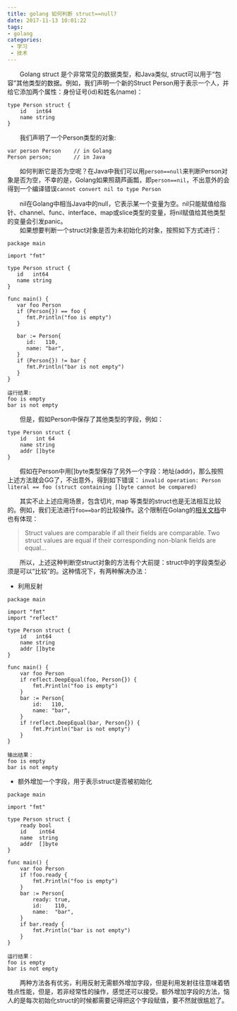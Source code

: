 ```yaml
---
title: golang 如何判断 struct==null?
date: 2017-11-13 10:01:22
tags:
- golang
categories:
 - 学习
 - 技术
---
```


&emsp;&emsp;Golang struct 是个非常常见的数据类型，和Java类似, struct可以用于“包容”其他类型的数据。例如，我们声明一个新的Struct Person用于表示一个人，并给它添加两个属性：身份证号(id)和姓名(name)：

<!-- more -->

```golang
type Person struct {
    id   int64
    name string
}
```
&emsp;&emsp;我们声明了一个Person类型的对象:
```golang
var person Person    // in Golang
Person person;       // in Java
```
&emsp;&emsp;如何判断它是否为空呢？在Java中我们可以用`person==null`来判断Person对象是否为空，不幸的是，Golang如果照葫芦画瓢，即`person==nil`，不出意外的会得到一个编译错误`cannot convert nil to type Person`

&emsp;&emsp;nil在Golang中相当Java中的null，它表示某一个变量为空。nil只能赋值给指针、channel、func、interface、map或slice类型的变量，将nil赋值给其他类型的变量会引发panic。  
&emsp;&emsp;如果想要判断一个struct对象是否为未初始化的对象，按照如下方式进行：

```golang
package main

import "fmt"

type Person struct {
   id   int64
   name string
}

func main() {
   var foo Person
   if (Person{}) == foo {
      fmt.Println("foo is empty")
   }

   bar := Person{
      id:   110,
      name: "bar",
   }
   if (Person{}) != bar {
      fmt.Println("bar is not empty")
   }
}  

运行结果:
foo is empty
bar is not empty
```
&emsp;&emsp;但是，假如Person中保存了其他类型的字段，例如：
```golang
type Person struct {
    id   int 64
    name string
    addr []byte
}
```
&emsp;&emsp;假如在Person中用[]byte类型保存了另外一个字段：地址(addr)，那么按照上述方法就会GG了，不出意外，得到如下错误：
`invalid operation: Person literal == foo (struct containing []byte cannot be compared)`

&emsp;&emsp;其实不止上述应用场景，包含切片, map 等类型的struct也是无法相互比较的。例如，我们无法进行`foo==bar`的比较操作。这个限制在Golang的[相关文档][1]中也有体现：
> Struct values are comparable if all their fields are comparable. Two struct values are equal if their corresponding non-blank fields are equal...

&emsp;&emsp;所以，上述这种判断空struct对象的方法有个大前提：struct中的字段类型必须是可以“比较”的。这种情况下，有两种解决办法：

* 利用反射
```golang
package main

import "fmt"
import "reflect"

type Person struct {
    id   int64
    name string
    addr []byte
}

func main() {
    var foo Person
    if reflect.DeepEqual(foo, Person{}) {
        fmt.Println("foo is empty")
    }
    bar := Person{
        id:   110,
        name: "bar",
    }
    if !reflect.DeepEqual(bar, Person{}) {
        fmt.Println("bar is not empty")
    }
}

输出结果：
foo is empty
bar is not empty
```
* 额外增加一个字段，用于表示struct是否被初始化
```golang
package main

import "fmt"

type Person struct {
    ready bool
    id    int64
    name  string
    addr  []byte
}

func main() {
    var foo Person
    if !foo.ready {
        fmt.Println("foo is empty")
    }
    bar := Person{
        ready: true,
        id:    110,
        name:  "bar",
    }
    if bar.ready {
        fmt.Println("bar is not empty")
    }
}

运行结果：
foo is empty
bar is not empty
```
&emsp;&emsp;两种方法各有优劣，利用反射无需额外增加字段，但是利用发射往往意味着牺牲点性能，但是，若非经常性的操作，感觉还可以接受。额外增加字段的方法，恼人的是每次初始化struct的时候都需要记得把这个字段赋值，要不然就很尴尬了。  

[1]:	https://golang.org/ref/spec#Assignability